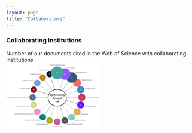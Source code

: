 ```yaml
---
layout: page
title: "Collaborators"
---
```


### Collaborating institutions
Number of our documents cited in the Web of Science with collaborating institutions  
<img src="/assets/Collaborators.png" width="250" alt="Collaborating institutions">
